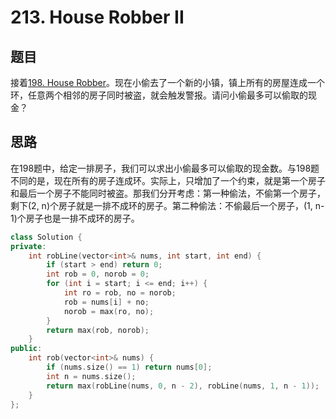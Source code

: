 # 213. House Robber II
## 题目

接着[198. House Robber](https://github.com/fangrui006/LeetCode/blob/master/DP/198.%20House%20Robber.md)。现在小偷去了一个新的小镇，镇上所有的房屋连成一个环，任意两个相邻的房子同时被盗，就会触发警报。请问小偷最多可以偷取的现金？

## 思路
在198题中，给定一排房子，我们可以求出小偷最多可以偷取的现金数。与198题不同的是，现在所有的房子连成环。实际上，只增加了一个约束，就是第一个房子和最后一个房子不能同时被盗。那我们分开考虑：第一种偷法，不偷第一个房子，剩下(2, n)个房子就是一排不成环的房子。第二种偷法：不偷最后一个房子，(1, n-1)个房子也是一排不成环的房子。

```C++
class Solution {
private:
    int robLine(vector<int>& nums, int start, int end) {
        if (start > end) return 0;
        int rob = 0, norob = 0;
        for (int i = start; i <= end; i++) {
            int ro = rob, no = norob;
            rob = nums[i] + no;
            norob = max(ro, no);
        }
        return max(rob, norob);
    }
public:
    int rob(vector<int>& nums) {
        if (nums.size() == 1) return nums[0];
        int n = nums.size();
        return max(robLine(nums, 0, n - 2), robLine(nums, 1, n - 1));
    }
};
```

